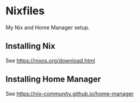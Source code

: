 # Nixfiles

My Nix and Home Manager setup.

## Installing Nix

See https://nixos.org/download.html

## Installing Home Manager

See https://nix-community.github.io/home-manager
